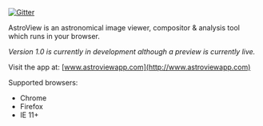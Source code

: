 [![Gitter](https://badges.gitter.im/Join%20Chat.svg)](https://gitter.im/jonyardley/AstroView?utm_source=badge&utm_medium=badge&utm_campaign=pr-badge&utm_content=badge)

AstroView is an astronomical image viewer, compositor & analysis tool which runs in your browser.

_Version 1.0 is currently in development although a preview is currently live._

Visit the app at: [www.astroviewapp.com](http://www.astroviewapp.com)

Supported browsers:
- Chrome
- Firefox
- IE 11+
